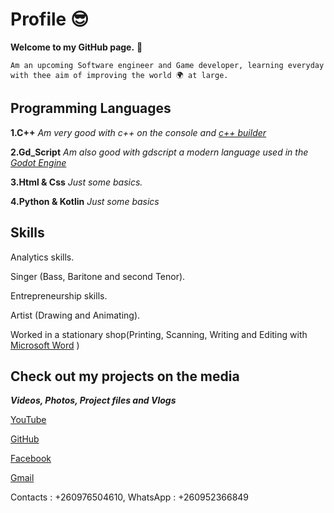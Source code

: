 # Profile 😎

**Welcome to my GitHub page.** 👋 

``Am an upcoming Software engineer and Game developer, learning everyday with thee aim of improving the world 🌍 at large.``

## Programming Languages
**1.C++** _Am very good with c++ on the console and [c++ builder](https://www.embarcadero.com/products/cbuilder/start-for-free)_

**2.Gd_Script** _Am also good with gdscript a modern language used in the [Godot Engine](https://godotengine.org/download/windows/)_

**3.Html & Css** _Just some basics._

**4.Python & Kotlin** _Just some basics_

## Skills

Analytics skills. 

Singer (Bass, Baritone and second Tenor). 

Entrepreneurship skills.

Artist (Drawing and Animating). 

Worked in a stationary shop(Printing, Scanning, Writing and Editing with [Microsoft Word](https://www.microsoft.com/en-us/microsoft-365/word) )

## Check out my projects on the media

***Videos, Photos, Project files and Vlogs***

[YouTube](https://www.youtube.com/@dcholaart)

[GitHub]()

[Facebook](https://www.facebook.com/desire.ishimwe.50)

[Gmail](Cholauwimana@gmail.com)

Contacts : +260976504610, WhatsApp : +260952366849
